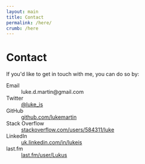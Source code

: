 ```yaml
---
layout: main
title: Contact
permalink: /here/
crumb: /here
---
```


# Contact

If you'd like to get in touch with me, you can do so by:

<dl>
	<dt>Email</dt>
	<dd>&#108;&#117;&#107;&#101;&#046;&#100;&#046;&#109;&#097;&#114;&#116;&#105;&#110;&#064;&#103;&#109;&#097;&#105;&#108;&#046;&#099;&#111;&#109;</dd>
	<dt>Twitter</dt>
	<dd><a href="http://twitter.com/luke_is">@luke_is</a></dd>
	<dt>GitHub</dt>
	<dd><a href="http://github.com/lukemartin">github.com/lukemartin</a></dd>
	<dt>Stack Overflow</dt>
	<dd><a href="http://stackoverflow.com/users/584311/luke">stackoverflow.com/users/584311/luke</a></dd>
	<dt>LinkedIn</dt>
	<dd><a href="http://uk.linkedin.com/in/lukeis/">uk.linkedin.com/in/lukeis</a></dd>
	<dt>last.fm</dt>
	<dd><a href="http://last.fm/user/Lukus">last.fm/user/Lukus</a></dd>
</dl>
